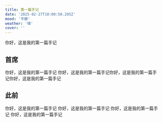 ```yaml
---
title: 第一篇手记
date: '2025-02-27T10:00:50.205Z'
mood: '平静'
weather: '晴'
cover: ''
---
```


你好，这是我的第一篇手记

## 首席


你好，这是我的第一篇手记
你好，这是我的第一篇手记你好，这是我的第一篇手记你好，这是我的第一篇手记


## 此前

你好，这是我的第一篇手记
你好，这是我的第一篇手记
你好，这是我的第一篇手记
你好，这是我的第一篇手记
